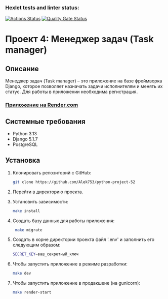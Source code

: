 ### Hexlet tests and linter status:
[![Actions Status](https://github.com/Alek753/python-project-52/actions/workflows/hexlet-check.yml/badge.svg)](https://github.com/Alek753/python-project-52/actions)
[![Quality Gate Status](https://sonarcloud.io/api/project_badges/measure?project=Alek753_python-project-52&metric=alert_status)](https://sonarcloud.io/summary/new_code?id=Alek753_python-project-52)


# Проект 4: Менеджер задач (Task manager)
## Описание
Менеджер задач (Task manager) – это приложение на базе фреймворка Django, которое позволяет назначать задачи исполнителям и менять их статус. Для работы в приложении необходима регистрация.

### [Приложение на Render.com](https://python-project-52-oyvr.onrender.com)

## Системные требования
* Python 3.13
* Django 5.1.7
* PostgreSQL

## Установка

1. Клонировать репозиторий с GitHub:
   ```sh
   git clone https://github.com/Alek753/python-project-52
   ```

2. Перейти в директорию проекта.

3. Установить зависимости:
   ```sh
   make install
   ```

4. Создать базу данных для работы приложения:
   ```sh
    make migrate
   ```  

5. Создать в корне директории проекта файл '.env' и заполнить его следующим образом:
   ```sh
   SECRET_KEY=ваш_секретный_ключ
   ```

6. Чтобы запустить приложение в режиме разработки:
   ```sh
   make dev
   ```

5. Чтобы запустить приложение в продакшене (на gunicorn):
   ```sh
   make render-start
   ```
